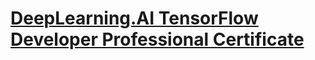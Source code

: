 # [DeepLearning.AI TensorFlow Developer Professional Certificate](https://www.coursera.org/professional-certificates/tensorflow-in-practice)